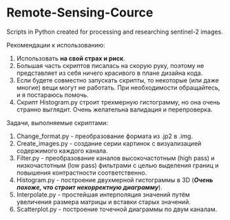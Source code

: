 # Remote-Sensing-Cource
Scripts in Python created for processing and researching sentinel-2 images.

Рекомендации к использованию:
1. Использовать **на свой страх и риск**.
2. Большая часть скриптов писалась на скорую руку, поэтому не представляет из себя ничего красивого в плане дизайна кода.
3. Если будете совместно запускать скрипты, то некоторые (или даже многие) вещи могут не работать. При необходимости обращайтесь, и я постараюсь помочь.
4. Скрипт Histogram.py строит трехмерную гистограмму, но она очень странно выглядит. Очень желательна валидация и перепроверка.

Задачи, выполняемые скриптами:
1. Change_format.py - преобразование формата из .jp2 в .img.
2. Create_images.py - создание серии картинок с визуализацией содержимого каждого канала.
3. Filter.py - преобразование каналов высокочастотным (high pass) и низкочастотным (low pass) фильтрами с целью выделения границ и повышения контрастности соответственно.
4. Histogram.py - построение двухмерной гистограммы в 3D (***Очень похоже, что строит некорректную диаграмму***).
5. Interpolate.py - простейшая интерполяция значений путём увеличения размера матрицы и вставки старых значений.
6. Scatterplot.py - построение точечной диаграммы по двум каналам.
